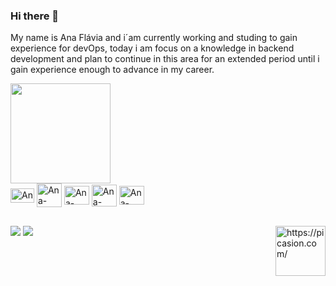 ### Hi there 👋


My name is Ana Flávia and i´am currently working and studing to gain experience for devOps, today i am focus on a knowledge in backend development and plan to continue in this area for an extended period until i gain experience enough to advance in my career.

<div>
  <a href="https://github.com/AnaBern034">
  <img height="160em" src="https://github-readme-stats.vercel.app/api/top-langs/?username=AnaBern034&layout=compact&langs_count=16&theme=moltack"/>
  
  </a>
  </div>

 <div style="display: inline_block">
  <img align="center" alt="Ana-Kotlin" height="23" width="38" src="https://cdn.jsdelivr.net/gh/devicons/devicon/icons/kotlin/kotlin-original.svg" />
  <img align="center" alt="Ana-Docker" height="38" width="40" src="https://cdn.jsdelivr.net/gh/devicons/devicon/icons/docker/docker-original.svg" />
  <img align="center" alt="Ana-Postgresql" height="30" width="40" src="https://cdn.jsdelivr.net/gh/devicons/devicon/icons/postgresql/postgresql-original.svg" />
  <img align="center" alt="Ana-Java" height="35" width="40" src="https://cdn.jsdelivr.net/gh/devicons/devicon/icons/java/java-original.svg" />
  <img align="center" alt="Ana-Spring" height="30" width="40" src="https://cdn.jsdelivr.net/gh/devicons/devicon/icons/spring/spring-original.svg" />

 
</div>

<div> 
  
##

 <img src="https://i.picasion.com/pic92/84d8e23ae9a4a5fac358b1684ad9094d.gif" align=right width="80" height="80" border="0" alt="https://picasion.com/" />
  <a href="https://instagram.com/euuana034?igshid=OGQ5ZDc2ODk2ZA==/" target="_blank"><img src="https://img.shields.io/badge/-Instagram-%23E4405F?style=for-the-badge&logo=instagram&logoColor=white" target="_blank"></a>
  <a href="https://www.linkedin.com/in/ana-bernardes-67942127a" target="_blank"><img src="https://img.shields.io/badge/-LinkedIn-%230077B5?style=for-the-badge&logo=linkedin&logoColor=white" target="_blank"></a> 
  
</div>

